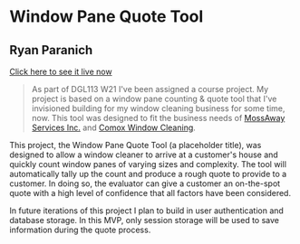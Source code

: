 # Window Pane Quote Tool

## Ryan Paranich

[Click here to see it live now](https://ezeval.app)

> As part of DGL113 W21 I've been assigned a course project. My project is based on a window pane counting & quote tool that I've invisioned building for my window cleaning business for some time, now. This tool was designed to fit the business needs of [MossAway Services Inc.](https://www.mossaway.ca) and [Comox Window Cleaning](https://www.comoxwindowcleaning.com).

This project, the Window Pane Quote Tool (a placeholder title), was designed to allow a window cleaner to arrive at a customer's house and quickly count window panes of varying sizes and complexity. The tool will automatically tally up the count and produce a rough quote to provide to a customer. In doing so, the evaluator can give a customer an on-the-spot quote with a high level of confidence that all factors have been considered.

In future iterations of this project I plan to build in user authentication and database storage. In this MVP, only session storage will be used to save information during the quote process.
